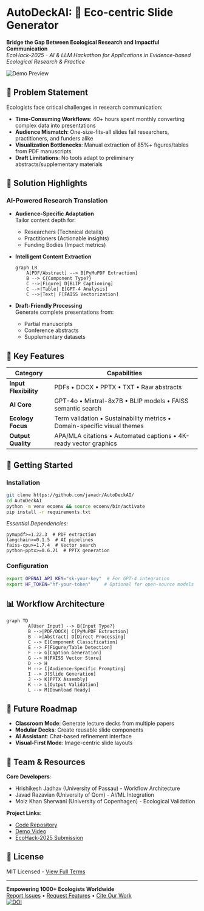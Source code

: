 # AutoDeckAI: 🌿 Eco-centric Slide Generator

**Bridge the Gap Between Ecological Research and Impactful Communication**  
_EcoHack-2025 - AI & LLM Hackathon for Applications in Evidence-based Ecological Research & Practice_

![Demo Preview](https://via.placeholder.com/800x400.png?text=AutoDeckAI+Interface+Showcase)

## 🚨 Problem Statement

Ecologists face critical challenges in research communication:

- **Time-Consuming Workflows**: 40+ hours spent monthly converting complex data into presentations
- **Audience Mismatch**: One-size-fits-all slides fail researchers, practitioners, and funders alike
- **Visualization Bottlenecks**: Manual extraction of 85%+ figures/tables from PDF manuscripts
- **Draft Limitations**: No tools adapt to preliminary abstracts/supplementary materials

## 🎯 Solution Highlights

### AI-Powered Research Translation

- **Audience-Specific Adaptation**  
   Tailor content depth for:

  - Researchers (Technical details)
  - Practitioners (Actionable insights)
  - Funding Bodies (Impact metrics)

- **Intelligent Content Extraction**

  ```mermaid
  graph LR
      A[PDF/Abstract] --> B[PyMuPDF Extraction]
      B --> C{Component Type?}
      C -->|Figure| D[BLIP Captioning]
      C -->|Table| E[GPT-4 Analysis]
      C -->|Text| F[FAISS Vectorization]
  ```

- **Draft-Friendly Processing**  
   Generate complete presentations from:
  - Partial manuscripts
  - Conference abstracts
  - Supplementary datasets

## 🌟 Key Features

| Category              | Capabilities                                                             |
| --------------------- | ------------------------------------------------------------------------ |
| **Input Flexibility** | PDFs • DOCX • PPTX • TXT • Raw abstracts                                 |
| **AI Core**           | GPT-4o • Mixtral-8x7B • BLIP models • FAISS semantic search              |
| **Ecology Focus**     | Term validation • Sustainability metrics • Domain-specific visual themes |
| **Output Quality**    | APA/MLA citations • Automated captions • 4K-ready vector graphics        |

## 🚀 Getting Started

### Installation

```bash
git clone https://github.com/javadr/AutoDeckAI/
cd AutoDeckAI
python -m venv ecoenv && source ecoenv/bin/activate
pip install -r requirements.txt
```

_Essential Dependencies:_

```text
pymupdf>=1.22.3  # PDF extraction
langchain>=0.1.5  # AI pipelines
faiss-cpu>=1.7.4  # Vector search
python-pptx>=0.6.21  # PPTX generation
```

### Configuration

```bash
export OPENAI_API_KEY="sk-your-key"  # For GPT-4 integration
export HF_TOKEN="hf-your-token"     # Optional for open-source models
```

## 📊 Workflow Architecture

```mermaid
graph TD
        A[User Input] --> B{Input Type?}
        B -->|PDF/DOCX| C[PyMuPDF Extraction]
        B -->|Abstract| D[Direct Processing]
        C --> E[Component Classification]
        E --> F[Figure/Table Detection]
        F --> G[Caption Generation]
        G --> H[FAISS Vector Store]
        D --> H
        H --> I[Audience-Specific Prompting]
        I --> J[Slide Generation]
        J --> K[PPTX Assembly]
        K --> L[Output Validation]
        L --> M[Download Ready]
```

## 🔮 Future Roadmap

- **Classroom Mode**: Generate lecture decks from multiple papers
- **Modular Decks**: Create reusable slide components
- **AI Assistant**: Chat-based refinement interface
- **Visual-First Mode**: Image-centric slide layouts

## 👥 Team & Resources

**Core Developers**:

- Hrishikesh Jadhav (University of Passau) - Workflow Architecture
- Javad Razavian (University of Qom) - AI/ML Integration
- Moiz Khan Sherwani (University of Copenhagen) - Ecological Validation

**Project Links**:

- [Code Repository](https://github.com/knowhrishi/AutoDeckAI-EchoHack)
- [Demo Video](https://www.loom.com/share/2f045c457fd747179d36d298480cf1e8)
- [EcoHack-2025 Submission](https://ecohack.org/2025/entries/autodeck-ai)

## 📜 License

MIT Licensed - [View Full Terms](LICENSE)

---

**Empowering 1000+ Ecologists Worldwide**  
[Report Issues](https://github.com/knowhrishi/AutoDeckAI-EchoHack/issues) •
[Request Features](https://github.com/knowhrishi/AutoDeckAI-EchoHack/discussions) •
[Cite Our Work](https://doi.org/10.5281/zenodo.14750009)  
[![DOI](https://zenodo.org/badge/922702024.svg)](https://doi.org/10.5281/zenodo.14750009)

